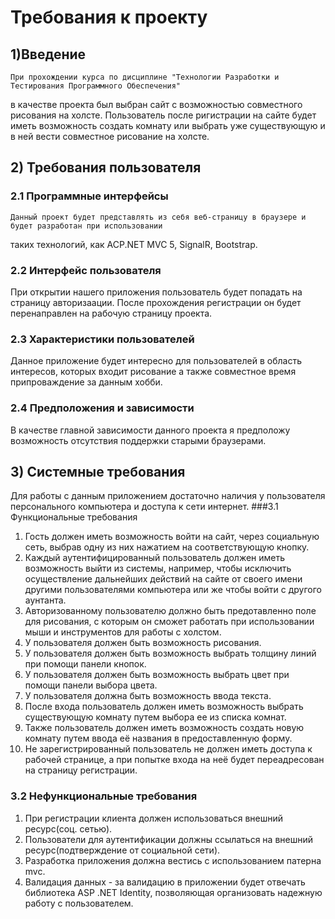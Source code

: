 # Требования к проекту
## 1)Введение 
    При прохождении курса по дисциплине "Технологии Разработки и Тестирования Программного Обеспечения"
в качестве проекта был выбран сайт с возможностью совместного рисования на холсте. Пользователь 
после ригистрации на сайте будет иметь возможность создать комнату или выбрать уже 
существующую и в ней вести совместное рисование на холсте. 

## 2) Требования пользователя
### 2.1 Программные интерфейсы
    Данный проект будет представлять из себя веб-страницу в браузере и будет разработан при использовании 
таких технологий, как ACP.NET MVC 5, SignalR, Bootstrap.
### 2.2 Интерфейс пользователя
   При открытии нашего приложения пользователь будет попадать на страницу авторизаации. После прохождения регистрации он будет
перенаправлен на рабочую страницу проекта.
### 2.3 Характеристики пользователей
   Данное приложение будет интересно для пользователей в область интересов, которых входит рисование а также совместное 
время припроваждение за данным хобби.
### 2.4 Предположения и зависимости
   В качестве главной зависимости данного проекта я предположу возможность отсутствия поддержки старыми браузерами.
   
## 3) Системные требования
   Для работы с данным приложением достаточно наличия у пользователя персонального компьютера и доступа к сети интернет.
###3.1 Функциональные требования
1. Гость должен иметь возможность войти на сайт, через социальную сеть, выбрав одну из них нажатием на соответствующую кнопку.
2. Каждый аутентифицированный пользователь должен иметь возможность выйти из системы, например, чтобы исключить осуществление дальнейших
действий на сайте от своего имени другими пользователями компьютера или же чтобы войти с другого аунтанта.
3. Авторизованному пользователю  должно быть предотавленно поле для рисования, с которым он сможет работать при использовании мыши и инструментов для работы с холстом.
4. У пользователя должен быть возможность рисования.
5. У пользователя должен быть возможность выбрать толщину линий при помощи панели кнопок.
7. У пользователя должен быть возможность выбрать цвет при помощи панели выбора цвета.
8. У пользователя должна быть возможность ввода текста.
9. После входа пользователь должен иметь возможность выбрать существующую комнату путем выбора ее из списка комнат.
10. Также пользователь должен иметь возможность создать новую комнату путем ввода её названия в предоставленную форму.  
11. Не зарегистрированный пользователь не должен иметь доступа к рабочей странице, a при попытке входа на неё будет переадресован на страницу регистрации.

### 3.2 Нефункциональные требования
1. При регистрации клиента должен использоваться внешний ресурс(соц. сетью).
2. Пользователи для аутентификации должны ссылаться на внешний ресурс(подтверждение от социальной сети).
3. Разработка приложения должна вестись с использованием патерна mvc.
4. Валидация данных - за валидацию в приложении будет отвечать библиотека ASP .NET Identity, позволяющая организовать надежную работу с пользователем.